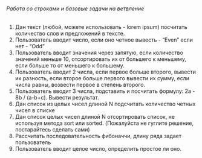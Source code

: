 ###### Работа со строками и базовые задачи на ветвление

1. Дан текст (любой, можете использовать - lorem ipsum) посчитать количество 
   слов и предложений в тексте.
2. Пользователь вводит число, если оно четное вывесть - “Even” если нет - “Odd”
3. Пользователь вводит значения через запятую, если количество значений меньше
   10, отсортировать их от большего к меньшему, если больше то от меньшего к
   большему.
4. Пользователь вводит 2 числа, если первое больше второго, вывести их
   разность, если второе больше первого вывести их сумму, если числа равны,
   возвести первое в степень второго.
5. Пользователь вводит 3 числа, подставить и посчитать формулу:
   2a - 8b / (a-b+c). Вывести результат.
6. Дан список из целых чисел длиной N подсчитать количество четных чисел в
   списке
7. Дан список целых чисел длиной N отсортировать список, не используя метода 
   sort или sorted. (Пожалуйста не гуглите решение, постарайтесь сделать сами)
8. Рассчитать последовательность фибоначчи, длину ряда задает пользователь
9. Пользователь вводит целое число, определить простое ли оно.